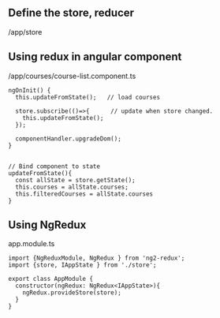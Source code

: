 ## Define the store, reducer
  /app/store

## Using redux in angular component
  /app/courses/course-list.component.ts

  ```
  ngOnInit() {
    this.updateFromState();   // load courses
    
    store.subscribe(()=>{      // update when store changed.
      this.updateFromState();
    });
    
    componentHandler.upgradeDom();
  }


  // Bind component to state
  updateFromState(){
    const allState = store.getState();
    this.courses = allState.courses;
    this.filteredCourses = allState.courses
  }
  ```

## Using NgRedux
  app.module.ts
  ```
  import {NgReduxModule, NgRedux } from 'ng2-redux';
  import {store, IAppState } from './store';

  export class AppModule { 
    constructor(ngRedux: NgRedux<IAppState>){
      ngRedux.provideStore(store);
    }
  }
  ```